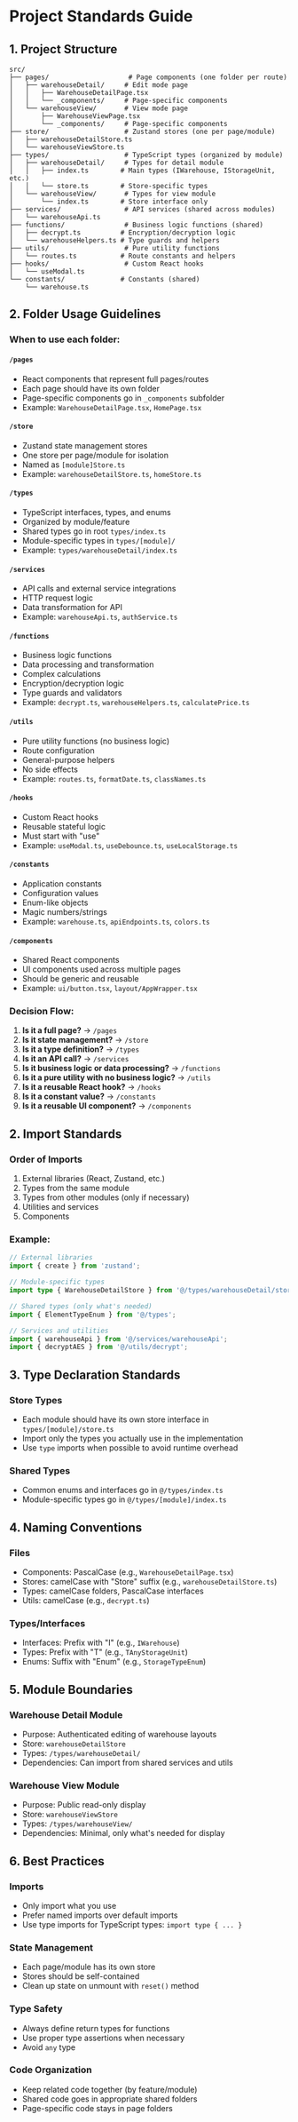 # Project Standards Guide

## 1. Project Structure

```
src/
├── pages/                    # Page components (one folder per route)
│   ├── warehouseDetail/     # Edit mode page
│   │   ├── WarehouseDetailPage.tsx
│   │   └── _components/     # Page-specific components
│   └── warehouseView/       # View mode page
│       ├── WarehouseViewPage.tsx
│       └── _components/     # Page-specific components
├── store/                   # Zustand stores (one per page/module)
│   ├── warehouseDetailStore.ts
│   └── warehouseViewStore.ts
├── types/                   # TypeScript types (organized by module)
│   ├── warehouseDetail/     # Types for detail module
│   │   ├── index.ts        # Main types (IWarehouse, IStorageUnit, etc.)
│   │   └── store.ts        # Store-specific types
│   └── warehouseView/       # Types for view module
│       └── index.ts        # Store interface only
├── services/                # API services (shared across modules)
│   └── warehouseApi.ts
├── functions/               # Business logic functions (shared)
│   ├── decrypt.ts          # Encryption/decryption logic
│   └── warehouseHelpers.ts # Type guards and helpers
├── utils/                   # Pure utility functions
│   └── routes.ts           # Route constants and helpers
├── hooks/                   # Custom React hooks
│   └── useModal.ts
└── constants/              # Constants (shared)
    └── warehouse.ts

```

## 2. Folder Usage Guidelines

### When to use each folder:

#### `/pages`
- React components that represent full pages/routes
- Each page should have its own folder
- Page-specific components go in `_components` subfolder
- Example: `WarehouseDetailPage.tsx`, `HomePage.tsx`

#### `/store`
- Zustand state management stores
- One store per page/module for isolation
- Named as `[module]Store.ts`
- Example: `warehouseDetailStore.ts`, `homeStore.ts`

#### `/types`
- TypeScript interfaces, types, and enums
- Organized by module/feature
- Shared types go in root `types/index.ts`
- Module-specific types in `types/[module]/`
- Example: `types/warehouseDetail/index.ts`

#### `/services`
- API calls and external service integrations
- HTTP request logic
- Data transformation for API
- Example: `warehouseApi.ts`, `authService.ts`

#### `/functions`
- Business logic functions
- Data processing and transformation
- Complex calculations
- Encryption/decryption logic
- Type guards and validators
- Example: `decrypt.ts`, `warehouseHelpers.ts`, `calculatePrice.ts`

#### `/utils`
- Pure utility functions (no business logic)
- Route configuration
- General-purpose helpers
- No side effects
- Example: `routes.ts`, `formatDate.ts`, `classNames.ts`

#### `/hooks`
- Custom React hooks
- Reusable stateful logic
- Must start with "use"
- Example: `useModal.ts`, `useDebounce.ts`, `useLocalStorage.ts`

#### `/constants`
- Application constants
- Configuration values
- Enum-like objects
- Magic numbers/strings
- Example: `warehouse.ts`, `apiEndpoints.ts`, `colors.ts`

#### `/components`
- Shared React components
- UI components used across multiple pages
- Should be generic and reusable
- Example: `ui/button.tsx`, `layout/AppWrapper.tsx`

### Decision Flow:
1. **Is it a full page?** → `/pages`
2. **Is it state management?** → `/store`
3. **Is it a type definition?** → `/types`
4. **Is it an API call?** → `/services`
5. **Is it business logic or data processing?** → `/functions`
6. **Is it a pure utility with no business logic?** → `/utils`
7. **Is it a reusable React hook?** → `/hooks`
8. **Is it a constant value?** → `/constants`
9. **Is it a reusable UI component?** → `/components`

## 2. Import Standards

### Order of Imports
1. External libraries (React, Zustand, etc.)
2. Types from the same module
3. Types from other modules (only if necessary)
4. Utilities and services
5. Components

### Example:
```typescript
// External libraries
import { create } from 'zustand';

// Module-specific types
import type { WarehouseDetailStore } from '@/types/warehouseDetail/store';

// Shared types (only what's needed)
import { ElementTypeEnum } from '@/types';

// Services and utilities
import { warehouseApi } from '@/services/warehouseApi';
import { decryptAES } from '@/utils/decrypt';
```

## 3. Type Declaration Standards

### Store Types
- Each module should have its own store interface in `types/[module]/store.ts`
- Import only the types you actually use in the implementation
- Use `type` imports when possible to avoid runtime overhead

### Shared Types
- Common enums and interfaces go in `@/types/index.ts`
- Module-specific types go in `@/types/[module]/index.ts`

## 4. Naming Conventions

### Files
- Components: PascalCase (e.g., `WarehouseDetailPage.tsx`)
- Stores: camelCase with "Store" suffix (e.g., `warehouseDetailStore.ts`)
- Types: camelCase folders, PascalCase interfaces
- Utils: camelCase (e.g., `decrypt.ts`)

### Types/Interfaces
- Interfaces: Prefix with "I" (e.g., `IWarehouse`)
- Types: Prefix with "T" (e.g., `TAnyStorageUnit`)
- Enums: Suffix with "Enum" (e.g., `StorageTypeEnum`)

## 5. Module Boundaries

### Warehouse Detail Module
- Purpose: Authenticated editing of warehouse layouts
- Store: `warehouseDetailStore`
- Types: `/types/warehouseDetail/`
- Dependencies: Can import from shared services and utils

### Warehouse View Module
- Purpose: Public read-only display
- Store: `warehouseViewStore`
- Types: `/types/warehouseView/`
- Dependencies: Minimal, only what's needed for display

## 6. Best Practices

### Imports
- Only import what you use
- Prefer named imports over default imports
- Use type imports for TypeScript types: `import type { ... }`

### State Management
- Each page/module has its own store
- Stores should be self-contained
- Clean up state on unmount with `reset()` method

### Type Safety
- Always define return types for functions
- Use proper type assertions when necessary
- Avoid `any` type

### Code Organization
- Keep related code together (by feature/module)
- Shared code goes in appropriate shared folders
- Page-specific code stays in page folders